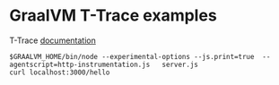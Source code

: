 # GraalVM T-Trace examples

T-Trace [documentation](https://github.com/oracle/graal/blob/master/tools/docs/T-Trace-Manual.md)

```
$GRAALVM_HOME/bin/node --experimental-options --js.print=true  --agentscript=http-instrumentation.js   server.js
curl localhost:3000/hello
```
